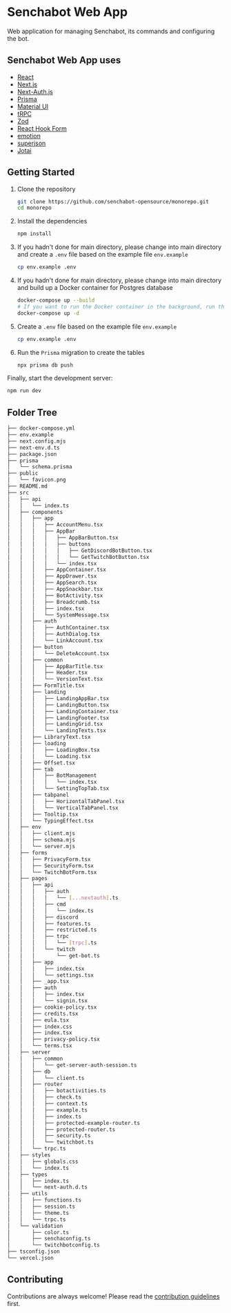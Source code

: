 # Senchabot Web App

Web application for managing Senchabot, its commands and configuring the bot.

## Senchabot Web App uses

- [React](https://react.dev/)
- [Next.js](https://nextjs.org)
- [Next-Auth.js](https://next-auth.js.org)
- [Prisma](https://prisma.io)
- [Material UI](https://mui.com)
- [tRPC](https://trpc.io)
- [Zod](https://zod.dev)
- [React Hook Form](https://react-hook-form.com/)
- [emotion](https://emotion.sh/)
- [superjson](https://github.com/blitz-js/superjson)
- [Jotai](https://jotai.org/)

## Getting Started

1. Clone the repository

   ```sh
   git clone https://github.com/senchabot-opensource/monorepo.git
   cd monorepo
   ```

2. Install the dependencies

   ```sh
   npm install
   ```

3. If you hadn't done for main directory, please change into main directory and create a `.env` file based on the example file `env.example`

   ```sh
   cp env.example .env
   ```

4. If you hadn't done for main directory, please change into main directory and build up a Docker container for Postgres database

   ```sh
   docker-compose up --build
   # If you want to run the Docker container in the background, run this command instead of the command above:
   docker-compose up -d
   ```

5. Create a `.env` file based on the example file `env.example`

   ```sh
   cp env.example .env
   ```

6. Run the `Prisma` migration to create the tables

   ```sh
   npx prisma db push
   ```

Finally, start the development server:

```bash
npm run dev
```

## Folder Tree

```bash
├── docker-compose.yml
├── env.example
├── next.config.mjs
├── next-env.d.ts
├── package.json
├── prisma
│   └── schema.prisma
├── public
│   └── favicon.png
├── README.md
├── src
│   ├── api
│   │   └── index.ts
│   ├── components
│   │   ├── app
│   │   │   ├── AccountMenu.tsx
│   │   │   ├── AppBar
│   │   │   │   ├── AppBarButton.tsx
│   │   │   │   ├── buttons
│   │   │   │   │   ├── GetDiscordBotButton.tsx
│   │   │   │   │   └── GetTwitchBotButton.tsx
│   │   │   │   └── index.tsx
│   │   │   ├── AppContainer.tsx
│   │   │   ├── AppDrawer.tsx
│   │   │   ├── AppSearch.tsx
│   │   │   ├── AppSnackbar.tsx
│   │   │   ├── BotActivity.tsx
│   │   │   ├── Breadcrumb.tsx
│   │   │   ├── index.tsx
│   │   │   └── SystemMessage.tsx
│   │   ├── auth
│   │   │   ├── AuthContainer.tsx
│   │   │   ├── AuthDialog.tsx
│   │   │   └── LinkAccount.tsx
│   │   ├── button
│   │   │   └── DeleteAccount.tsx
│   │   ├── common
│   │   │   ├── AppBarTitle.tsx
│   │   │   ├── Header.tsx
│   │   │   └── VersionText.tsx
│   │   ├── FormTitle.tsx
│   │   ├── landing
│   │   │   ├── LandingAppBar.tsx
│   │   │   ├── LandingButton.tsx
│   │   │   ├── LandingContainer.tsx
│   │   │   ├── LandingFooter.tsx
│   │   │   ├── LandingGrid.tsx
│   │   │   └── LandingTexts.tsx
│   │   ├── LibraryText.tsx
│   │   ├── loading
│   │   │   ├── LoadingBox.tsx
│   │   │   └── Loading.tsx
│   │   ├── Offset.tsx
│   │   ├── tab
│   │   │   ├── BotManagement
│   │   │   │   └── index.tsx
│   │   │   └── SettingTopTab.tsx
│   │   ├── tabpanel
│   │   │   ├── HorizontalTabPanel.tsx
│   │   │   └── VerticalTabPanel.tsx
│   │   ├── Tooltip.tsx
│   │   └── TypingEffect.tsx
│   ├── env
│   │   ├── client.mjs
│   │   ├── schema.mjs
│   │   └── server.mjs
│   ├── forms
│   │   ├── PrivacyForm.tsx
│   │   ├── SecurityForm.tsx
│   │   └── TwitchBotForm.tsx
│   ├── pages
│   │   ├── api
│   │   │   ├── auth
│   │   │   │   └── [...nextauth].ts
│   │   │   ├── cmd
│   │   │   │   └── index.ts
│   │   │   ├── discord
│   │   │   ├── features.ts
│   │   │   ├── restricted.ts
│   │   │   ├── trpc
│   │   │   │   └── [trpc].ts
│   │   │   └── twitch
│   │   │       └── get-bot.ts
│   │   ├── app
│   │   │   ├── index.tsx
│   │   │   └── settings.tsx
│   │   ├── _app.tsx
│   │   ├── auth
│   │   │   ├── index.tsx
│   │   │   └── signin.tsx
│   │   ├── cookie-policy.tsx
│   │   ├── credits.tsx
│   │   ├── eula.tsx
│   │   ├── index.css
│   │   ├── index.tsx
│   │   ├── privacy-policy.tsx
│   │   └── terms.tsx
│   ├── server
│   │   ├── common
│   │   │   └── get-server-auth-session.ts
│   │   ├── db
│   │   │   └── client.ts
│   │   ├── router
│   │   │   ├── botactivities.ts
│   │   │   ├── check.ts
│   │   │   ├── context.ts
│   │   │   ├── example.ts
│   │   │   ├── index.ts
│   │   │   ├── protected-example-router.ts
│   │   │   ├── protected-router.ts
│   │   │   ├── security.ts
│   │   │   └── twitchbot.ts
│   │   └── trpc.ts
│   ├── styles
│   │   ├── globals.css
│   │   └── index.ts
│   ├── types
│   │   ├── index.ts
│   │   └── next-auth.d.ts
│   ├── utils
│   │   ├── functions.ts
│   │   ├── session.ts
│   │   ├── theme.ts
│   │   └── trpc.ts
│   └── validation
│       ├── color.ts
│       ├── senchaconfig.ts
│       └── twitchbotconfig.ts
├── tsconfig.json
└── vercel.json
```

## Contributing

Contributions are always welcome! Please read the [contribution guidelines](../../CONTRIBUTING.md) first.
